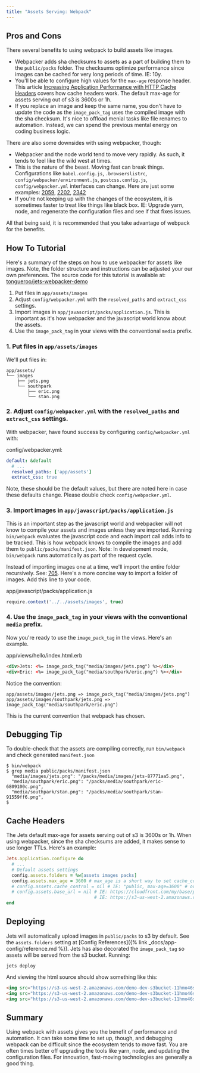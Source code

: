 ```yaml
---
title: "Assets Serving: Webpack"
---
```


## Pros and Cons

There several benefits to using webpack to build assets like images.

* Webpacker adds sha checksums to assets as a part of building them to the `public/packs` folder.  The checksums optimize performance since images can be cached for very long periods of time. IE: 10y.
* You'll be able to configure high values for the `max-age` response header. This article [Increasing Application Performance with HTTP Cache Headers](https://devcenter.heroku.com/articles/increasing-application-performance-with-http-cache-headers) covers how cache headers work.  The default max-age for assets serving out of s3 is 3600s or 1h.
* If you replace an image and keep the same name, you don't have to update the code as the `image_pack_tag` uses the compiled image with the sha checksum. It's nice to offload menial tasks like file renames to automation. Instead, we can spend the previous mental energy on coding business logic.

There are also some downsides with using webpacker, though:

* Webpacker and the node world tend to move very rapidly. As such, it tends to feel like the wild west at times.
* This is the nature of the beast. Moving fast can break things. Configurations like `babel.config.js`, `.browserslistrc`, `config/webpacker/environment.js`, `postcss.config.js`, `config/webpacker.yml` interfaces can change. Here are just some examples: [2059](https://github.com/rails/webpacker/issues/2059), [2202](https://github.com/rails/webpacker/issues/2202), [2342](https://github.com/rails/webpacker/issues/2342)
* If you're not keeping up with the changes of the ecosystem, it is sometimes faster to treat like things like black box. IE: Upgrade yarn, node, and regenerate the configuration files and see if that fixes issues.

All that being said, it is recommended that you take advantage of webpack for the benefits.

## How To Tutorial

Here's a summary of the steps on how to use webpacker for assets like images. Note, the folder structure and instructions can be adjusted your our own preferences.  The source code for this tutorial is available at: [tongueroo/jets-webpacker-demo](https://github.com/tongueroo/jets-webpacker-demo)

1. Put files in `app/assets/images`
2. Adjust `config/webpacker.yml` with the `resolved_paths` and `extract_css` settings.
3. Import images in `app/javascript/packs/application.js`. This is important as it's how webpacker and the javascript world know about the assets.
4. Use the `image_pack_tag` in your views with the conventional `media` prefix.

### 1. Put files in `app/assets/images`

We'll put files in:

    app/assets/
    └── images
        ├── jets.png
        └── southpark
            ├── eric.png
            └── stan.png

### 2. Adjust `config/webpacker.yml` with the `resolved_paths` and `extract_css` settings.

With webpacker, have found success by configuring `config/webpacker.yml` with:

config/webpacker.yml:

```yaml
default: &default
  # ...
  resolved_paths: ['app/assets']
  extract_css: true
```

Note, these should be the default values, but there are noted here in case these defaults change. Please double check `config/webpacker.yml`.

### 3. Import images in `app/javascript/packs/application.js`

This is an important step as the javascript world and webpacker will not know to compile your assets and images unless they are imported. Running `bin/webpack` evaluates the javascript code and each import call adds info to be tracked. This is how webpack knows to compile the images and add them to `public/packs/manifest.json`.  Note: In development mode, `bin/webpack` runs automatically as part of the request cycle.

Instead of importing images one at a time, we'll import the entire folder recursively.  See: [705](https://github.com/rails/webpacker/issues/705). Here's a more concise way to import a folder of images. Add this line to your code.

app/javascript/packs/application.js

```javascript
require.context('../../assets/images', true)
```

### 4. Use the `image_pack_tag` in your views with the conventional `media` prefix.

Now you're ready to use the `image_pack_tag` in the views. Here's an example.

app/views/hello/index.html.erb

```html
<div>Jets: <%= image_pack_tag("media/images/jets.png") %></div>
<div>Eric: <%= image_pack_tag("media/southpark/eric.png") %></div>
```

Notice the convention:

    app/assets/images/jets.png => image_pack_tag("media/images/jets.png")
    app/assets/images/southpark/jets.png => image_pack_tag("media/southpark/eric.png")

This is the current convention that webpack has chosen.

## Debugging Tip

To double-check that the assets are compiling correctly, run `bin/webpack` and check generated `manifest.json`

    $ bin/webpack
    $ grep media public/packs/manifest.json
      "media/images/jets.png": "/packs/media/images/jets-87771aa5.png",
      "media/southpark/eric.png": "/packs/media/southpark/eric-6809100c.png",
      "media/southpark/stan.png": "/packs/media/southpark/stan-91559ff6.png",
    $

## Cache Headers

The Jets default max-age for assets serving out of s3 is 3600s or 1h. When using webpacker, since the sha checksums are added, it makes sense to use longer TTLs. Here's an example:

```ruby
Jets.application.configure do
  # ...
  # Default assets settings
  config.assets.folders = %w[assets images packs]
  config.assets.max_age = 3600 # max_age is a short way to set cache_control and expands to cache_control="public, max-age=3600"
  # config.assets.cache_control = nil # IE: "public, max-age=3600" # override max_age for more fine-grain control.
  # config.assets.base_url = nil # IE: https://cloudfront.com/my/base/path, defaults to the s3 bucket url
                                 # IE: https://s3-us-west-2.amazonaws.com/demo-dev-s3bucket-1inlzkvujq8zb
end
```

## Deploying

Jets will automatically upload images in `public/packs` to s3 by default. See the `assets.folders` setting at [Config References]({% link _docs/app-config/reference.md %}).  Jets has also decorated the `image_pack_tag` so assets will be served from the s3 bucket.  Running:

    jets deploy

And viewing the html source should show something like this:

```html
<img src="https://s3-us-west-2.amazonaws.com/demo-dev-s3bucket-11hmo46sdaczc/jets/public/packs/media/images/jets-87771aa5.png" />
<img src="https://s3-us-west-2.amazonaws.com/demo-dev-s3bucket-11hmo46sdaczc/jets/public/packs/media/southpark/eric-6809100c.png" />
<img src="https://s3-us-west-2.amazonaws.com/demo-dev-s3bucket-11hmo46sdaczc/jets/public/packs/media/southpark/stan-91559ff6.png" />
```

## Summary

Using webpack with assets gives you the benefit of performance and automation. It can take some time to set up, though, and debugging webpack can be difficult since the ecosystem tends to move fast. You are often times better off upgrading the tools like yarn, node, and updating the configuration files. For innovation, fast-moving technologies are generally a good thing.
